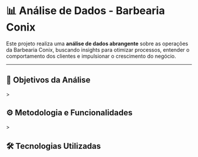 # 📊 Análise de Dados - Barbearia Conix

Este projeto realiza uma **análise de dados abrangente** sobre as operações da Barbearia Conix, buscando insights para otimizar processos, entender o comportamento dos clientes e impulsionar o crescimento do negócio.

---

## 🎯 Objetivos da Análise
<!--
Nossa análise de dados visa responder a perguntas chave e fornecer insights sobre:

* **Comportamento de Clientes:** Quais são os serviços mais populares? Existem horários de pico ou sazonalidades?
* **Performance de Serviços:** Qual serviço gera mais receita? Quais são os mais lucrativos?
* **Eficiência Operacional:** Identificar possíveis gargalos ou oportunidades de otimização no atendimento.
* **Tomada de Decisões:** Oferecer dados concretos para auxiliar a gerência da Barbearia Conix em decisões estratégicas. 
<!-- --- --> >

## ⚙️ Metodologia e Funcionalidades
<!--
O projeto segue um fluxo de trabalho de análise de dados, incluindo as seguintes etapas e recursos:

* **Coleta e Pré-processamento de Dados:** Preparação e limpeza dos dados brutos para garantir qualidade e consistência.
* **Análise Exploratória de Dados (EDA):** Visualizações e estatísticas para entender as principais características dos dados.
* **Visualização de Dados:** Geração de gráficos e dashboards interativos para facilitar a compreensão dos insights.
* **Modelagem (Se aplicável):** Implementação de modelos para previsões ou segmentação (ex: previsão de demanda, segmentação de clientes).
* **Relatórios e Dashboards:** Apresentação dos resultados da análise de forma clara e concisa.

<!-- --- --> >

## 🛠️ Tecnologias Utilizadas
<!--
Para esta análise de dados, utilizamos um conjunto de ferramentas e bibliotecas robustas:

* **Google Colab:** Ambiente de desenvolvimento baseado em nuvem, ideal para colaboração e execução de notebooks Python, sem a necessidade de configurações locais complexas.
* **Anaconda:** Plataforma que oferece um ecossistema completo para ciência de dados, incluindo o gerenciador de pacotes `conda` e a distribuição de bibliotecas essenciais para análise e visualização.
* **Python:** A linguagem principal utilizada para a manipulação, análise e visualização dos dados.
* **Bibliotecas de Análise de Dados (via Anaconda):**
    * **Pandas:** Essencial para manipulação e análise de dados tabulares.
    * **NumPy:** Base para computação numérica de alta performance.
    * **Matplotlib:** Para a criação de gráficos estáticos e personalizáveis.
    * **Seaborn:** Biblioteca de visualização de dados baseada em Matplotlib, focada em gráficos estatísticos atraentes e informativos.
    * **Plotly (Opcional, se usaram):** Para gráficos interativos e dashboards dinâmicos.
